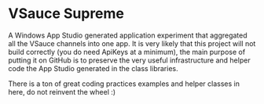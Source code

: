 # VSauce Supreme
A Windows App Studio generated application experiment that aggregated all the VSauce channels into one app. It is very likely that this project will not build correctly (you do need ApiKeys at a minimum), the main purpose of putting it on GitHub is to preserve the very useful infrastructure and helper code the App Studio generated in the class libraries. 

There is a ton of great coding practices examples and helper classes in here, do not reinvent the wheel :)